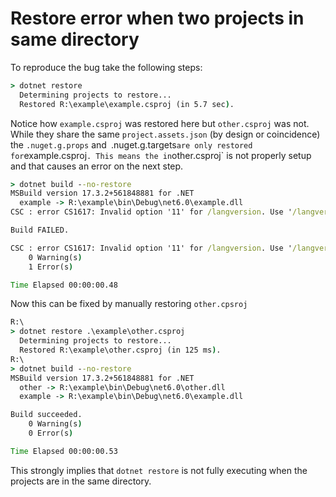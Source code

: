 # Restore error when two projects in same directory

To reproduce the bug take the following steps:

```cmd
> dotnet restore 
  Determining projects to restore...
  Restored R:\example\example.csproj (in 5.7 sec).
```

Notice how `example.csproj` was restored here but `other.csproj` was not. While they share
the same `project.assets.json` (by design or coincidence) the `.nuget.g.props` and`
`.nuget.g.targets` are only restored for `example.csproj`. This means the `<PackageReference>`
in `other.csproj` is not properly setup and that causes an error on the next step.

```cmd
> dotnet build --no-restore
MSBuild version 17.3.2+561848881 for .NET
  example -> R:\example\bin\Debug\net6.0\example.dll
CSC : error CS1617: Invalid option '11' for /langversion. Use '/langversion:?' to list supported values. [R:\example\other.csproj]

Build FAILED.

CSC : error CS1617: Invalid option '11' for /langversion. Use '/langversion:?' to list supported values. [R:\example\other.csproj]
    0 Warning(s)
    1 Error(s)

Time Elapsed 00:00:00.48
```

Now this can be fixed by manually restoring `other.cpsroj`

```cmd
R:\ 
> dotnet restore .\example\other.csproj
  Determining projects to restore...
  Restored R:\example\other.csproj (in 125 ms).
R:\ 
> dotnet build --no-restore
MSBuild version 17.3.2+561848881 for .NET
  other -> R:\example\bin\Debug\net6.0\other.dll
  example -> R:\example\bin\Debug\net6.0\example.dll

Build succeeded.
    0 Warning(s)
    0 Error(s)

Time Elapsed 00:00:00.53
```

This strongly implies that `dotnet restore` is not fully executing when the projects are 
in the same directory.


